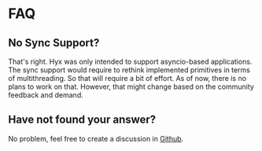 FAQ
===

## No Sync Support?

That's right. Hyx was only intended to support asyncio-based applications. 
The sync support would require to rethink implemented primitives in terms of multithreading. 
So that will require a bit of effort. As of now, there is no plans to work on that. 
However, that might change based on the community feedback and demand.

## Have not found your answer?

No problem, feel free to create a discussion in [Github](https://github.com/roma-glushko/hyx/discussions/categories/q-a).